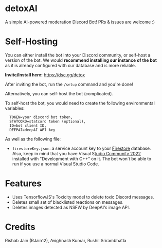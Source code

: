 # detoxAI
A simple AI-powered moderation Discord Bot! PRs & issues are welcome :)

# Self-Hosting
You can either install the bot into your Discord community, or self-host a version of the bot. We would **recommend installing our instance of the bot** as it is already configured with our database and is more reliable.

**Invite/Install here:** https://dsc.gg/detox

After inviting the bot, run the `/setup` command and you're done!

Alternatively, you can self-host the bot (complicated).

To self-host the bot, you would need to create the following environmental variables:

```
  TOKEN=your discord bot token,
  STATCORD=statcord token (optional),
  ID=bot client ID,
  DEEPAI=deepAI API key
```

As well as the following file:
- `firestoreKey.json`: a service account key to your [Firestore](https://cloud.google.com/firestore) database.
Also, keep in mind that you have Visual S[tudio Community 2022](https://visualstudio.microsoft.com/) installed with "Development with C++" on it. The bot won't be able to run if you use a normal Visual Studio Code.
# Features
- Uses TensorflowJS's Toxicity model to delete toxic Discord messages.
- Deletes small set of blacklisted reactions on messages.
- Deletes images detected as NSFW by DeepAI's image API.

# Credits
Rishab Jain (RJain12), Avighnash Kumar, Rushil Srirambhatla

